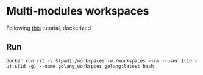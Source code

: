 # Multi-modules workspaces

Following [this](https://go.dev/doc/tutorial/workspaces) tutorial, dockerized

## Run

```
docker run -it -v $(pwd):/workspaces -w /workspaces --rm --user $(id -u):$(id -g) --name golang_workspces golang:latest bash
```